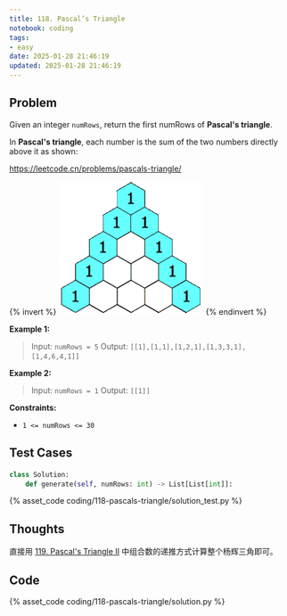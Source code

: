 ```yaml
---
title: 118. Pascal’s Triangle
notebook: coding
tags:
- easy
date: 2025-01-28 21:46:19
updated: 2025-01-28 21:46:19
---
```

## Problem

Given an integer `numRows`, return the first numRows of **Pascal's triangle**.

In **Pascal's triangle**, each number is the sum of the two numbers directly above it as shown:

<https://leetcode.cn/problems/pascals-triangle/>

{% invert %}
![pascal](119-pascals-triangle-ii/pascal.gif)
{% endinvert %}

**Example 1:**

> Input: `numRows = 5`
> Output: `[[1],[1,1],[1,2,1],[1,3,3,1],[1,4,6,4,1]]`

**Example 2:**

> Input: `numRows = 1`
> Output: `[[1]]`

**Constraints:**

- `1 <= numRows <= 30`

## Test Cases

``` python
class Solution:
    def generate(self, numRows: int) -> List[List[int]]:
```

{% asset_code coding/118-pascals-triangle/solution_test.py %}

## Thoughts

直接用 [119. Pascal's Triangle II](119-pascals-triangle-ii) 中组合数的递推方式计算整个杨辉三角即可。

## Code

{% asset_code coding/118-pascals-triangle/solution.py %}
